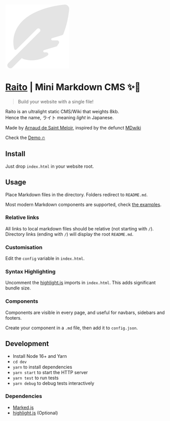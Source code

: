 ![logo](logo.svg)

# [Raito](https://arnaud.at/raito) | Mini Markdown CMS ✨📝
> Build your website with a single file!

Raito is an ultralight static CMS/Wiki that weights 8kb.  
Hence the name, ライト meaning *light* in Japanese.

Made by [Arnaud de Saint Meloir](https://arnaud.at), inspired by the defunct [MDwiki](https://github.com/Dynalon/mdwiki/)

Check the [Demo 🔥](https://arnaud.at/raito)

## Install
Just drop `index.html` in your website root.

## Usage
Place Markdown files in the directory. Folders redirect to `README.md`. 

Most modern Markdown components are supported, check [the examples](examples).


### Relative links
All links to local markdown files should be relative (not starting with `/`).  
Directory links (ending with `/`) will display the root `README.md`.

### Customisation
Edit the `config` variable in `index.html`.

### Syntax Highlighting
Uncomment the  [highlight.js](https://github.com/highlightjs/highlight.js/) imports in `index.html`.
This adds significant bundle size.

### Components
Components are visible in every page, and useful for navbars, sidebars and footers.

Create your component in a `.md` file, then add it to `config.json`.

## Development
- Install Node 16+ and Yarn
- `cd dev`
- `yarn` to install dependencies
- `yarn start` to start the HTTP server
- `yarn test` to run tests
- `yarn debug` to debug tests interactively

### Dependencies
- [Marked.js](https://github.com/markedjs/marked/)
- [highlight.js](https://github.com/highlightjs/highlight.js/) (Optional)
